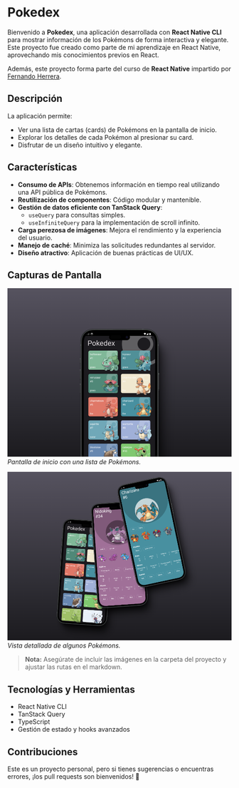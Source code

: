 # Pokedex

Bienvenido a **Pokedex**, una aplicación desarrollada con **React Native CLI** para mostrar información de los Pokémons de forma interactiva y elegante. Este proyecto fue creado como parte de mi aprendizaje en React Native, aprovechando mis conocimientos previos en React.

Además, este proyecto forma parte del curso de **React Native** impartido por [Fernando Herrera](https://cursos.devtalles.com/courses/react-native).

## Descripción

La aplicación permite:
- Ver una lista de cartas (cards) de Pokémons en la pantalla de inicio.
- Explorar los detalles de cada Pokémon al presionar su card.
- Disfrutar de un diseño intuitivo y elegante.

## Características

- **Consumo de APIs**: Obtenemos información en tiempo real utilizando una API pública de Pokémons.
- **Reutilización de componentes**: Código modular y mantenible.
- **Gestión de datos eficiente con TanStack Query**:
  - `useQuery` para consultas simples.
  - `useInfiniteQuery` para la implementación de scroll infinito.
- **Carga perezosa de imágenes**: Mejora el rendimiento y la experiencia del usuario.
- **Manejo de caché**: Minimiza las solicitudes redundantes al servidor.
- **Diseño atractivo**: Aplicación de buenas prácticas de UI/UX.

## Capturas de Pantalla

![Home de la Pokedex](src/assets/home-pokedex.png)
*Pantalla de inicio con una lista de Pokémons.*

![Detalle de un Pokémon](src/assets/3pantallas.png)
*Vista detallada de algunos Pokémons.*

> **Nota:** Asegúrate de incluir las imágenes en la carpeta del proyecto y ajustar las rutas en el markdown.

## Tecnologías y Herramientas

- React Native CLI
- TanStack Query
- TypeScript
- Gestión de estado y hooks avanzados

## Contribuciones

Este es un proyecto personal, pero si tienes sugerencias o encuentras errores, ¡los pull requests son bienvenidos! 🙌
